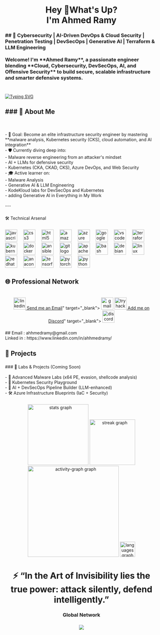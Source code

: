 <h1 align="center">Hey 👋What's Up?<br>I'm Ahmed Ramy</h1>

###

<h3 align="left">## 🧠 Cybersecurity | AI-Driven DevOps & Cloud Security | Penetration Testing | DevSecOps | Generative AI | Terraform & LLM Engineering<br><br>Welcome! I'm **Ahmed Ramy**, a passionate engineer blending **Cloud, Cybersecurity, DevSecOps, AI, and Offensive Security** to build secure, scalable infrastructure and smarter defensive systems.<br><br></h3>

###

[![Typing SVG](https://readme-typing-svg.demolab.com?font=Fira+Code&size=40&duration=10000&pause=1&color=C30707&center=true&vCenter=true&width=1000&height=90&lines=Cloud+%26+DevOps+Engineer;DevSecOps+%7C+Generative+AI;Malware+Analysis+%26+Web+Security)](https://git.io/typing-svg)

###

<h2 align="left">
### 🧭 About Me</h2>

###

<br clear="both">

<p align="left">- 🎯 Goal: Become an elite infrastructure security engineer by mastering **malware analysis, Kubernetes security (CKS), cloud automation, and AI integration**<br>- 🛡 Currently diving deep into:<br>  - Malware reverse engineering from an attacker's mindset<br>  - AI + LLMs for defensive security<br>  - Kubernetes (CKA, CKAD, CKS), Azure DevOps, and Web Security<br>- 🎓 Active learner on:<br>  - Malware Analysis<br>  - Generative AI & LLM Engineering<br>  - KodeKloud labs for DevSecOps and Kubernetes <br>- adding Generative AI in Everything in My Work<br><br>---</p>

###

<p align="left">🛠️ Technical Arsenal</p>

###

<div align="left">
  <img src="https://cdn.jsdelivr.net/gh/devicons/devicon/icons/javascript/javascript-original.svg" height="40" alt="javascript logo"  />
  <img width="12" />
  <img src="https://cdn.jsdelivr.net/gh/devicons/devicon/icons/css3/css3-original.svg" height="40" alt="css3 logo"  />
  <img width="12" />
  <img src="https://cdn.jsdelivr.net/gh/devicons/devicon/icons/html5/html5-original.svg" height="40" alt="html5 logo"  />
  <img width="12" />
  <img src="https://cdn.jsdelivr.net/gh/devicons/devicon/icons/amazonwebservices/amazonwebservices-original-wordmark.svg" height="40" alt="amazonwebservices logo"  />
  <img width="12" />
  <img src="https://cdn.jsdelivr.net/gh/devicons/devicon/icons/azure/azure-original.svg" height="40" alt="azure logo"  />
  <img width="12" />
  <img src="https://cdn.jsdelivr.net/gh/devicons/devicon/icons/googlecloud/googlecloud-original.svg" height="40" alt="googlecloud logo"  />
  <img width="12" />
  <img src="https://cdn.jsdelivr.net/gh/devicons/devicon/icons/vscode/vscode-original.svg" height="40" alt="vscode logo"  />
  <img width="12" />
  <img src="https://cdn.jsdelivr.net/gh/devicons/devicon/icons/terraform/terraform-original.svg" height="40" alt="terraform logo"  />
  <img width="12" />
  <img src="https://cdn.jsdelivr.net/gh/devicons/devicon/icons/kubernetes/kubernetes-plain.svg" height="40" alt="kubernetes logo"  />
  <img width="12" />
  <img src="https://cdn.jsdelivr.net/gh/devicons/devicon/icons/docker/docker-original.svg" height="40" alt="docker logo"  />
  <img width="12" />
  <img src="https://cdn.jsdelivr.net/gh/devicons/devicon/icons/ansible/ansible-original.svg" height="40" alt="ansible logo"  />
  <img width="12" />
  <img src="https://cdn.jsdelivr.net/gh/devicons/devicon/icons/git/git-original.svg" height="40" alt="git logo"  />
  <img width="12" />
  <img src="https://cdn.jsdelivr.net/gh/devicons/devicon/icons/apache/apache-original.svg" height="40" alt="apache logo"  />
  <img width="12" />
  <img src="https://cdn.jsdelivr.net/gh/devicons/devicon/icons/bash/bash-original.svg" height="40" alt="bash logo"  />
  <img width="12" />
  <img src="https://cdn.jsdelivr.net/gh/devicons/devicon/icons/debian/debian-original.svg" height="40" alt="debian logo"  />
  <img width="12" />
  <img src="https://cdn.jsdelivr.net/gh/devicons/devicon/icons/linux/linux-original.svg" height="40" alt="linux logo"  />
  <img width="12" />
  <img src="https://cdn.jsdelivr.net/gh/devicons/devicon/icons/redhat/redhat-original.svg" height="40" alt="redhat logo"  />
  <img width="12" />
  <img src="https://cdn.jsdelivr.net/gh/devicons/devicon/icons/anaconda/anaconda-original-wordmark.svg" height="40" alt="anaconda logo"  />
  <img width="12" />
  <img src="https://cdn.jsdelivr.net/gh/devicons/devicon/icons/tensorflow/tensorflow-original.svg" height="40" alt="tensorflow logo"  />
  <img width="12" />
  <img src="https://cdn.jsdelivr.net/gh/devicons/devicon/icons/pytorch/pytorch-plain-wordmark.svg" height="40" alt="pytorch logo"  />
  <img width="12" />
  <img src="https://cdn.jsdelivr.net/gh/devicons/devicon/icons/python/python-original.svg" height="40" alt="python logo"  />
</div>

###

<h2 align="left">🌐 Professional Network</h2>

###

<br clear="both">

<div align="center">
  <a href="https://www.linkedin.com/in/ahhmedramy/" target="_blank">
    <img src="https://img.shields.io/static/v1?message=LinkedIn&logo=linkedin&label=&color=0077B5&logoColor=white&labelColor=&style=for-the-badge" height="40" alt="linkedin logo"  />
  </a>
  <a href="<a href="mailto:ahhmedramy@gmail.com">Send me an Email</a>" target="_blank">
    <img src="https://img.shields.io/static/v1?message=Gmail&logo=gmail&label=&color=D14836&logoColor=white&labelColor=&style=for-the-badge" height="40" alt="gmail logo"  />
  </a>
  <a href="https://tryhackme.com/p/ahhmedramy" target="_blank">
    <img src="https://img.shields.io/static/v1?message=TryHackMe&logo=tryhackme&label=&color=88cc14&logoColor=Red&labelColor=&style=for-the-badge" height="40" alt="tryhackme logo"  />
  </a>
  <a href="<a href="https://discord.com/users/ahhmedramy">Add me on Discord</a>" target="_blank">
    <img src="https://img.shields.io/static/v1?message=Discord&logo=discord&label=&color=7289DA&logoColor=white&labelColor=&style=for-the-badge" height="40" alt="discord logo"  />
  </a>
</div>

###

<p align="left">## Email : ahhmedramy@gmail.com<br>Linked in : https://www.linkedin.com/in/ahhmedramy/</p>

###



###

<h2 align="left">🚀 Projects</h2>

###

<p align="left">
### 🔬 Labs & Projects (Coming Soon)<br><br>- 🧪 Advanced Malware Labs (x64 PE, evasion, shellcode analysis)<br>- 🔐 Kubernetes Security Playground<br>- 🤖 AI + DevSecOps Pipeline Builder (LLM-enhanced)<br>- 🛠️ Azure Infrastructure Blueprints (IaC + Security)</p>

###



###

<div align="center">
  <img src="https://github-readme-stats.vercel.app/api?username=ahhmedramy&hide_title=true&hide_rank=true&show_icons=true&include_all_commits=true&count_private=true&disable_animations=true&theme=highcontrast&locale=en&hide_border=true&order=1" height="200" alt="stats graph"  />
  <img src="https://streak-stats.demolab.com?user=ahhmedramy&locale=en&mode=daily&theme=highcontrast&hide_border=true&border_radius=20&order=3" height="150" alt="streak graph"  />
  <img src="https://github-readme-activity-graph.vercel.app/graph?username=ahhmedramy&radius=16&theme=high-contrast&area=false&order=5&hide_border=true&hide_title=true" height="300" alt="activity-graph graph"  />
  <img src="https://github-readme-stats.vercel.app/api/top-langs?username=ahhmedramy&locale=en&hide_title=true&layout=compact&card_width=320&langs_count=5&theme=highcontrast&hide_border=true&order=2" height="50" alt="languages graph"  />
</div>

###

<h1 align="center">⚡ “In the Art of Invisibility lies the true power: attack silently, defend intelligently.”</h1>

###

<h3 align="center">Global Network</h3>

###

<div align="center">
  <img src="https://profile-counter.glitch.me/ahhmedramy/count.svg?"  />
</div>

###
